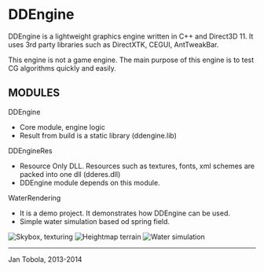 DDEngine
========

DDEngine is a lightweight graphics engine written in C++ and Direct3D 11. It uses 3rd party libraries such as DirectXTK, CEGUI, AntTweakBar.

This engine is not a game engine. The main purpose of this engine is to test CG algorithms quickly and easily.

MODULES
-------

DDEngine
- Core module, engine logic
- Result from build is a static library (ddengine.lib)

DDEngineRes
- Resource Only DLL. Resources such as textures, fonts, xml schemes are packed into one dll (dderes.dll)
- DDEngine module depends on this module.

WaterRendering
- It is a demo project. It demonstrates how DDEngine can be used.
- Simple water simulation based od spring field.

![Skybox, texturing](http://fii.cz/vbhhaepq)
![Heightmap terrain](http://puu.sh/7J26M/01804c5434.jpg)
![Water simulation](http://puu.sh/7J1XQ/53a0da53e6.jpg)

---------------------
Jan Tobola, 2013-2014

